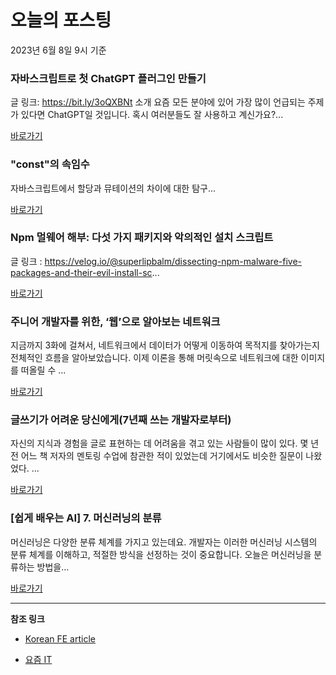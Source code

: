# 오늘의 포스팅 
2023년 6월 8일 9시 기준 

###  자바스크립트로 첫 ChatGPT 플러그인 만들기 

 글 링크: https://bit.ly/3oQXBNt 소개 요즘 모든 분야에 있어 가장 많이 언급되는 주제가 있다면 ChatGPT일 것입니다. 혹시 여러분들도 잘 사용하고 계신가요?... 

 [바로가기](undefined) 

###  "const"의 속임수 

 자바스크립트에서 할당과 뮤테이션의 차이에 대한 탐구... 

 [바로가기](undefined) 

###  Npm 멀웨어 해부: 다섯 가지 패키지와 악의적인 설치 스크립트 

 글 링크 : https://velog.io/@superlipbalm/dissecting-npm-malware-five-packages-and-their-evil-install-sc... 

 [바로가기](undefined) 

### 주니어 개발자를 위한, ‘웹’으로 알아보는 네트워크 

 지금까지 3화에 걸쳐서, 네트워크에서 데이터가 어떻게 이동하여 목적지를 찾아가는지 전체적인 흐름을 알아보았습니다. 이제 이론을 통해 머릿속으로 네트워크에 대한 이미지를 떠올릴 수 ... 

 [바로가기](https://yozm.wishket.com/magazine/detail/2055/) 

### 글쓰기가 어려운 당신에게(7년째 쓰는 개발자로부터) 

 자신의 지식과 경험을 글로 표현하는 데 어려움을 겪고 있는 사람들이 많이 있다. 몇 년 전 어느 책 저자의 멘토링 수업에 참관한 적이 있었는데 거기에서도 비슷한 질문이 나왔었다. ... 

 [바로가기](https://yozm.wishket.com/magazine/detail/2053/) 

### [쉽게 배우는 AI] 7. 머신러닝의 분류 

 머신러닝은 다양한 분류 체계를 가지고 있는데요. 개발자는 이러한 머신러닝 시스템의 분류 체계를 이해하고, 적절한 방식을 선정하는 것이 중요합니다. 오늘은 머신러닝을 분류하는 방법을... 

 [바로가기](https://yozm.wishket.com/magazine/detail/2052/) 

---

**참조 링크**

- [Korean FE article](https://kofearticle.substack.com) 

- [요즘 IT](https://yozm.wishket.com/magazine) 

